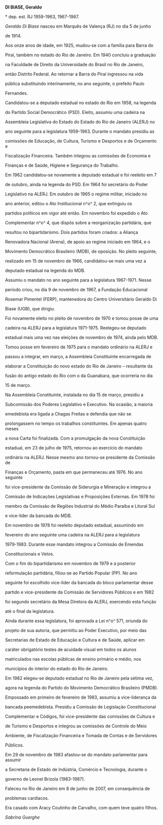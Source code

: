 **DI BIASE, Geraldo**



\* dep. est. RJ 1959-1963, 1967-1987.



*Geraldo Di Biase* nasceu em Marquês de Valença (RJ) no dia 5 de junho

de 1914.



Aos onze anos de idade, em 1925, mudou-se com a família para Barra do

Piraí, também no estado do Rio de Janeiro. Em 1940 concluiu a graduação

na Faculdade de Direito da Universidade do Brasil no Rio de Janeiro,

então Distrito Federal. Ao retornar a Barra do Piraí ingressou na vida

pública substituindo interinamente, no ano seguinte, o prefeito Paulo

Fernandes.



Candidatou-se a deputado estadual no estado do Rio em 1958, na legenda

do Partido Social Democrático (PSD). Eleito, assumiu uma cadeira na

Assembleia Legislativa do Estado do Estado do Rio de Janeiro (ALERJ) no

ano seguinte para a legislatura 1959-1963. Durante o mandato presidiu as

comissões de Educação, de Cultura, Turismo e Desportos e de Orçamento e

Fiscalização Financeira. Também integrou as comissões de Economia e

Finanças e de Saúde, Higiene e Segurança do Trabalho.



Em 1962 candidatou-se novamente a deputado estadual e foi reeleito em 7

de outubro, ainda na legenda do PSD. Em 1964 foi secretário do Poder

Legislativo na ALERJ. Em outubro de 1965 o regime militar, iniciado no

ano anterior, editou o Ato Institucional n^o^ 2, que extinguiu os

partidos políticos em vigor até então. Em novembro foi expedido o Ato

Complementar n^o^ 4, que dispôs sobre a reorganização partidária, que

resultou no bipartidarismo. Dois partidos foram criados: a Aliança

Renovadora Nacional (Arena), de apoio ao regime iniciado em 1964, e o

Movimento Democrático Brasileiro (MDB), de oposição. No pleito seguinte,

realizado em 15 de novembro de 1966, candidatou-se mais uma vez a

deputado estadual na legenda do MDB.



Assumiu o mandato no ano seguinte para a legislatura 1967-1971. Nesse

período criou, no dia 9 de novembro de 1967, a Fundação Educacional

Rosemar Pimentel (FERP), mantenedora do Centro Universitário Geraldo Di

Biase (UGB), que dirigiu.



Foi novamente eleito no pleito de novembro de 1970 e tomou posse de uma

cadeira na ALERJ para a legislatura 1971-1975. Reelegeu-se deputado

estadual mais uma vez nas eleições de novembro de 1974, ainda pelo MDB.



Tomou posse em fevereiro de 1975 para o mandato ordinário na ALERJ e

passou a integrar, em março, a Assembleia Constituinte encarregada de

elaborar a Constituição do novo estado do Rio de Janeiro – resultante da

fusão do antigo estado do Rio com o da Guanabara, que ocorreria no dia

15 de março.



Na Assembleia Constituinte, instalada no dia 15 de março, presidiu a

Subcomissão dos Poderes Legislativo e Executivo. Na ocasião, a maioria

emedebista era ligada a Chagas Freitas e defendia que não se

prolongassem no tempo os trabalhos constituintes. Em apenas quatro meses

a nova Carta foi finalizada. Com a promulgação da nova Constituição

estadual, em 23 de julho de 1975, retornou ao exercício do mandato

ordinário na ALERJ. Nesse mesmo ano tornou-se presidente da Comissão de

Finanças e Orçamento, pasta em que permaneceu até 1976. No ano seguinte

foi vice-presidente da Comissão de Siderurgia e Mineração e integrou a

Comissão de Indicações Legislativas e Proposições Externas. Em 1978 foi

membro da Comissão de Regiões Industrial do Médio Paraíba e Litoral Sul

e vice-líder da bancada do MDB.



Em novembro de 1978 foi reeleito deputado estadual, assumindo em

fevereiro do ano seguinte uma cadeira na ALERJ para a legislatura

1979-1983. Durante esse mandato integrou a Comissão de Emendas

Constitucionais e Vetos.



Com o fim do bipartidarismo em novembro de 1979 e a posterior

reformulação partidária, filiou-se ao Partido Popular (PP). No ano

seguinte foi escolhido vice-líder da bancada do bloco parlamentar desse

partido e vice-presidente da Comissão de Servidores Públicos e em 1982

foi segundo secretário da Mesa Diretora da ALERJ, exercendo esta função

até o final da legislatura.



Ainda durante essa legislatura, foi aprovada a Lei n^o^ 571, oriunda do

projeto de sua autoria, que permitiu ao Poder Executivo, por meio das

Secretarias de Estado de Educação e Cultura e de Saúde, aplicar em

caráter obrigatório testes de acuidade visual em todos os alunos

matriculados nas escolas públicas de ensino primário e médio, nos

municípios do interior do estado do Rio de Janeiro.



Em 1982 elegeu-se deputado estadual no Rio de Janeiro pela sétima vez,

agora na legenda do Partido do Movimento Democrático Brasileiro (PMDB).

Empossado em primeiro de fevereiro de 1983, assumiu a vice-liderança da

bancada peemedebista. Presidiu a Comissão de Legislação Constitucional

Complementar e Códigos, foi vice-presidente das comissões de Cultura e

de Turismo e Desportos e integrou as comissões de Controle do Meio

Ambiente, de Fiscalização Financeira e Tomada de Contas e de Servidores

Públicos.



Em 29 de novembro de 1983 afastou-se do mandato parlamentar para assumir

a Secretaria de Estado de Indústria, Comércio e Tecnologia, durante o

governo de Leonel Brizola (1983-1987).



Faleceu no Rio de Janeiro em 8 de junho de 2007, em consequência de

problemas cardíacos.



Era casado com Aracy Coutinho de Carvalho, com quem teve quatro filhos.



*Sabrina Guerghe*



